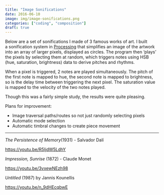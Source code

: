 ```yaml
---
title: "Image Sonifications"
date: 2016-06-10
image: img/image-sonifications.png
categories: ["coding", "composition"]
draft: true
---
```


Below are a set of sonifications I made of 3 famous works of art. I built a sonification system in [Processing](https://www.processing.org) that simplifies an image of the artwork into an array of larger pixels, displayed as circles. The program then ‘plays’ the pixels by selecting them at random, which triggers notes using HSB (hue, saturation, brightness) data to derive pitches and rhythms.

When a pixel is triggered, 2 notes are played simultaneously. The pitch of the first note is mapped to hue, the second note is mapped to brightness, so is the delay time between triggering the next pixel. The saturation value is mapped to the velocity of the two notes played.

Though this was a fairly simple study, the results were quite pleasing.

Plans for improvement:

* Image traversal paths/routes so not just randomly selecting pixels
* Automatic mode selection
* Automatic timbral changes to create piece movement

<hr />

*The Persistence of Memory*(1931) - Salvador Dalí

https://youtu.be/R5IjdW5LdhY

*Impression, Sunrise* (1872) - Claude Monet

https://youtu.be/3vxewNEzh98

*Untitled* (1987) by Jannis Kounellis

https://youtu.be/n_9dHEcqbwE